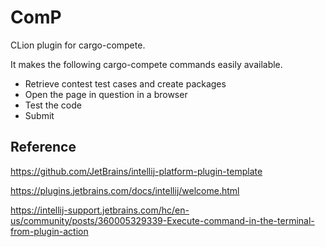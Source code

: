 # ComP

<!-- Plugin description -->
CLion plugin for cargo-compete.

It makes the following cargo-compete commands easily available.
- Retrieve contest test cases and create packages
- Open the page in question in a browser
- Test the code
- Submit
<!-- Plugin description end -->

## Reference
https://github.com/JetBrains/intellij-platform-plugin-template

https://plugins.jetbrains.com/docs/intellij/welcome.html

https://intellij-support.jetbrains.com/hc/en-us/community/posts/360005329339-Execute-command-in-the-terminal-from-plugin-action

